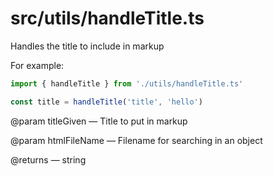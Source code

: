 # src/utils/handleTitle.ts

Handles the title to include in markup

For example:

```ts
import { handleTitle } from './utils/handleTitle.ts'

const title = handleTitle('title', 'hello')
```

@param titleGiven — Title to put in markup

@param htmlFileName — Filename for searching in an object

@returns — string
